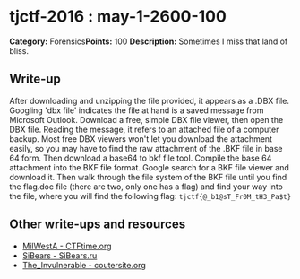 # tjctf-2016 : may-1-2600-100

**Category:** Forensics**Points:** 100
**Description:** Sometimes I miss that land of bliss.

## Write-up

After downloading and unzipping the file provided, it appears as a .DBX file. Googling 'dbx file' indicates the file at hand is a saved message from Microsoft Outlook. Download a free, simple DBX file viewer, then open the DBX file. Reading  the message, it refers to an attached file of a computer backup. Most free DBX viewers won't let you download the attachment easily, so you may have to find the raw attachment of the .BKF file in base 64 form. Then download a base64 to bkf file tool. Compile the base 64 attachment into the BKF file format. Google search for a BKF file viewer and download it. Then walk through the file system of the BKF file until you find the flag.doc file (there are two, only one has a flag) and find your way into the file, where you will find the following flag: `tjctf{@_b1@sT_Fr0M_tH3_Pa$t}`

## Other write-ups and resources

* [MilWestA - CTFtime.org](https://ctftime.org/writeup/3451)
* [SiBears - SiBears.ru](http://sibears.ru/labs/TJCTF-2016-May-1-2600/)
* [The_Invulnerable - coutersite.org](http://countersite.org/articles/sysadmin/99-outbox-forensics-tjctf-2016.html)
